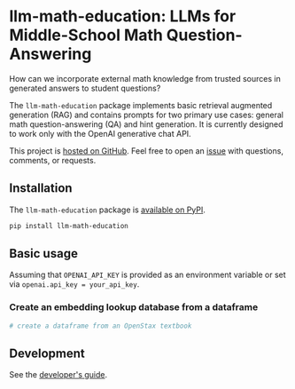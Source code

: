 # llm-math-education: LLMs for Middle-School Math Question-Answering

How can we incorporate external math knowledge from trusted sources in generated answers to student questions?

The `llm-math-education` package implements basic retrieval augmented generation (RAG) and contains prompts for two primary use cases: general math question-answering (QA) and hint generation. It is currently designed to work only with the OpenAI generative chat API.

This project is [hosted on GitHub](https://github.com/levon003/llm-math-education).
Feel free to open an [issue](https://github.com/levon003/llm-math-education/issues) with questions, comments, or requests.


## Installation

The `llm-math-education` package is [available on PyPI](https://pypi.org/project/llm-math-education/).

```bash
pip install llm-math-education
```

## Basic usage

Assuming that `OPENAI_API_KEY` is provided as an environment variable or set via `openai.api_key = your_api_key`.

### Create an embedding lookup database from a dataframe

```python
# create a dataframe from an OpenStax textbook
```

## Development

See the [developer's guide](/DEVELOPMENT.md).
